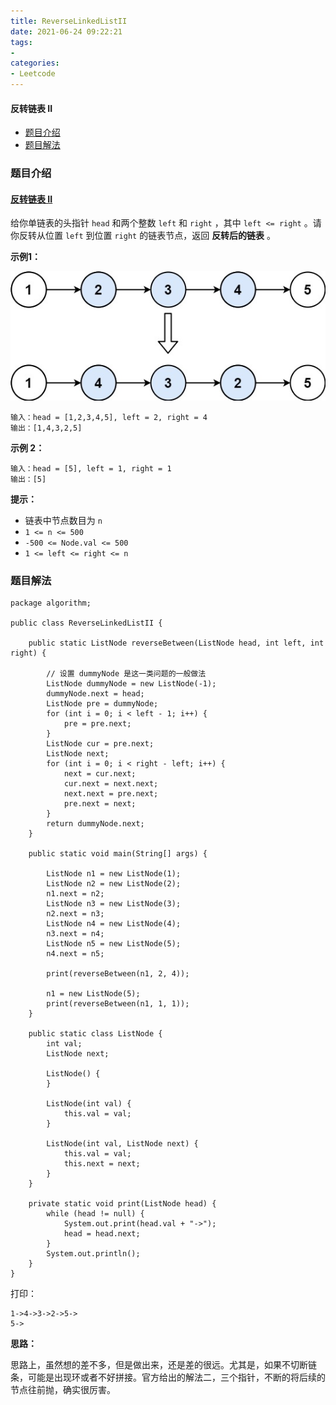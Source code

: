 ```yaml
---
title: ReverseLinkedListII
date: 2021-06-24 09:22:21
tags:
- 
categories:
- Leetcode 
---
```




#### 反转链表 II

- [题目介绍](https://yangtzeshore.github.io/2021/06/24/ReverseLinkedListII/#题目介绍)
- [题目解法](https://yangtzeshore.github.io/2021/06/24/ReverseLinkedListII/#题目解法)

### 题目介绍

#### [反转链表 II](https://leetcode-cn.com/problems/reverse-linked-list-ii/)

给你单链表的头指针 `head` 和两个整数 `left` 和 `right` ，其中 `left <= right` 。请你反转从位置 `left` 到位置 `right` 的链表节点，返回 **反转后的链表** 。

**示例1：**

![img](https://raw.githubusercontent.com/yangtzeshore/images/main/Leetcode/rev2ex2.jpg)

```
输入：head = [1,2,3,4,5], left = 2, right = 4
输出：[1,4,3,2,5]
```

**示例 2：**

```
输入：head = [5], left = 1, right = 1
输出：[5]
```

**提示：**

- 链表中节点数目为 `n`
- `1 <= n <= 500`
- `-500 <= Node.val <= 500`
- `1 <= left <= right <= n`

### 题目解法

```
package algorithm;

public class ReverseLinkedListII {

    public static ListNode reverseBetween(ListNode head, int left, int right) {

        // 设置 dummyNode 是这一类问题的一般做法
        ListNode dummyNode = new ListNode(-1);
        dummyNode.next = head;
        ListNode pre = dummyNode;
        for (int i = 0; i < left - 1; i++) {
            pre = pre.next;
        }
        ListNode cur = pre.next;
        ListNode next;
        for (int i = 0; i < right - left; i++) {
            next = cur.next;
            cur.next = next.next;
            next.next = pre.next;
            pre.next = next;
        }
        return dummyNode.next;
    }

    public static void main(String[] args) {

        ListNode n1 = new ListNode(1);
        ListNode n2 = new ListNode(2);
        n1.next = n2;
        ListNode n3 = new ListNode(3);
        n2.next = n3;
        ListNode n4 = new ListNode(4);
        n3.next = n4;
        ListNode n5 = new ListNode(5);
        n4.next = n5;

        print(reverseBetween(n1, 2, 4));

        n1 = new ListNode(5);
        print(reverseBetween(n1, 1, 1));
    }

    public static class ListNode {
        int val;
        ListNode next;

        ListNode() {
        }

        ListNode(int val) {
            this.val = val;
        }

        ListNode(int val, ListNode next) {
            this.val = val;
            this.next = next;
        }
    }

    private static void print(ListNode head) {
        while (head != null) {
            System.out.print(head.val + "->");
            head = head.next;
        }
        System.out.println();
    }
}
```

打印：

```
1->4->3->2->5->
5->
```

**思路：**

思路上，虽然想的差不多，但是做出来，还是差的很远。尤其是，如果不切断链条，可能是出现环或者不好拼接。官方给出的解法二，三个指针，不断的将后续的节点往前抛，确实很厉害。